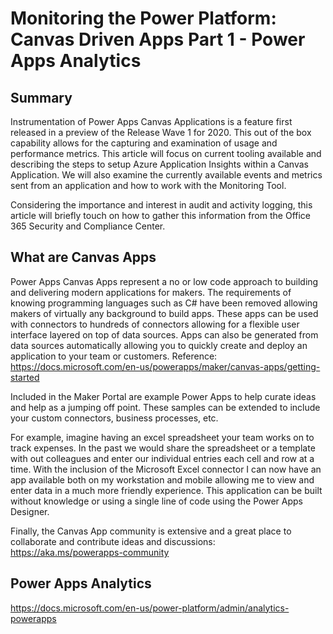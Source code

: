 # Monitoring the Power Platform: Canvas Driven Apps Part 1 - Power Apps Analytics

## Summary

Instrumentation of Power Apps Canvas Applications is a feature first released in a preview of the Release Wave 1 for 2020. This out of the box capability allows for the capturing and examination of usage and performance metrics. This article will focus on current tooling available and describing the steps to setup Azure Application Insights within a Canvas Application. We will also examine the currently available events and metrics sent from an application and how to work with the Monitoring Tool.

Considering the importance and interest in audit and activity logging, this article will briefly touch on how to gather this information from the Office 365 Security and Compliance Center.

## What are Canvas Apps

Power Apps Canvas Apps represent a no or low code approach to building and delivering modern applications for makers. The requirements of knowing programming languages such as C# have been removed allowing makers of virtually any background to build apps. These apps can be used with connectors to hundreds of connectors allowing for a flexible user interface layered on top of data sources. Apps can also be generated from data sources automatically allowing you to quickly create and deploy an application to your team or customers. Reference: https://docs.microsoft.com/en-us/powerapps/maker/canvas-apps/getting-started

Included in the Maker Portal are example Power Apps to help curate ideas and help as a jumping off point. These samples can be extended to include your custom connectors, business processes, etc.

For example, imagine having an excel spreadsheet your team works on to track expenses. In the past we would share the spreadsheet or a template with out colleagues and enter our individual entries each cell and row at a time. With the inclusion of the Microsoft Excel connector I can now have an app available both on my workstation and mobile allowing me to view and enter data in a much more friendly experience. This application can be built without knowledge or using a single line of code using the Power Apps Designer.

Finally, the Canvas App community is extensive and a great place to collaborate and contribute ideas and discussions: https://aka.ms/powerapps-community

## Power Apps Analytics



https://docs.microsoft.com/en-us/power-platform/admin/analytics-powerapps